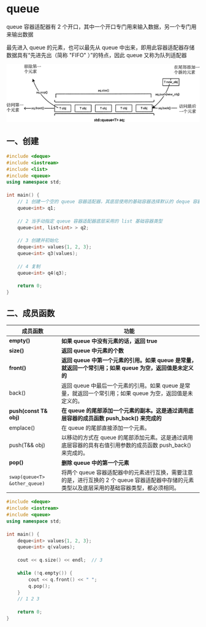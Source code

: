 # queue

queue 容器适配器有 2 个开口，其中一个开口专门用来输入数据，另一个专门用来输出数据

最先进入 queue 的元素，也可以最先从 queue 中出来，即用此容器适配器存储数据具有“先进先出（简称 "FIFO" ）”的特点，因此 queue 又称为队列适配器

![](../doc/queue.png)

## 一、创建

```cpp
#include <deque>
#include <iostream>
#include <list>
#include <queue>
using namespace std;

int main() {
    // 1 创建一个空的 queue 容器适配器，其底层使用的基础容器选择默认的 deque 容器
    queue<int> q1;

    // 2 当手动指定 queue 容器适配器底层采用的 list 基础容器类型
    queue<int, list<int> > q2;

    // 3 创建并初始化
    deque<int> values{1, 2, 3};
    queue<int> q3(values);

    // 4 复制
    queue<int> q4(q3);

    return 0;
}

```

## 二、成员函数

| 成员函数                      | 功能                                                         |
| ----------------------------- | ------------------------------------------------------------ |
| **empty()**                   | **如果 queue 中没有元素的话，返回 true**                     |
| **size()**                    | **返回 queue 中元素的个数**                                  |
| **front()**                   | **返回 queue 中第一个元素的引用。如果 queue 是常量，就返回一个常引用；如果 queue 为空，返回值是未定义的** |
| back()                        | 返回 queue 中最后一个元素的引用。如果 queue 是常量，就返回一个常引用；如果 queue 为空，返回值是未定义的。 |
| **push(const T& obj)**        | **在 queue 的尾部添加一个元素的副本。这是通过调用底层容器的成员函数 push_back() 来完成的** |
| emplace()                     | 在 queue 的尾部直接添加一个元素。                            |
| push(T&& obj)                 | 以移动的方式在 queue 的尾部添加元素。这是通过调用底层容器的具有右值引用参数的成员函数 push_back() 来完成的。 |
| **pop()**                     | **删除 queue 中的第一个元素**                                |
| `swap(queue<T> &other_queue)` | 将两个 queue 容器适配器中的元素进行互换，需要注意的是，进行互换的 2 个 queue 容器适配器中存储的元素类型以及底层采用的基础容器类型，都必须相同。 |

```cpp
#include <deque>
#include <iostream>
#include <queue>
using namespace std;

int main() {
    deque<int> values{1, 2, 3};
    queue<int> q(values);

    cout << q.size() << endl;  // 3

    while (!q.empty()) {
        cout << q.front() << " ";
        q.pop();
    }
    // 1 2 3

    return 0;
}
```


